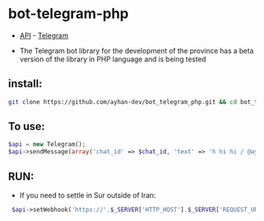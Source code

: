 # bot-telegram-php

  
 - [API](https://core.telegram.org/bots/api) - [Telegram](https://t.me/ayhan_dev)

  - The Telegram bot library for the development of the province has a beta version of the library in PHP language and is being tested


## install:
```bash
git clone https://github.com/ayhan-dev/bot_telegram_php.git && cd bot_telegram_php 
```


## To use:

  ```php
$api = new Telegram();
$api->sendMessage(array('chat_id' => $chat_id, 'text' => 'h hi hi / @ayhan_dev'));
```


 ## RUN: 
  - If you need to settle in Sur outside of Iran:

```php
 $api->setWebhook('https://'.$_SERVER['HTTP_HOST'].$_SERVER['REQUEST_URI']);
```
